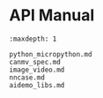 # API Manual

```{toctree}
:maxdepth: 1

python_micropython.md
canmv_spec.md
image_video.md
nncase.md
aidemo_libs.md
```
